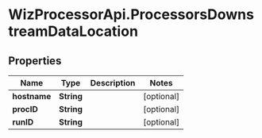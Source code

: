 # WizProcessorApi.ProcessorsDownstreamDataLocation

## Properties
Name | Type | Description | Notes
------------ | ------------- | ------------- | -------------
**hostname** | **String** |  | [optional] 
**procID** | **String** |  | [optional] 
**runID** | **String** |  | [optional] 


